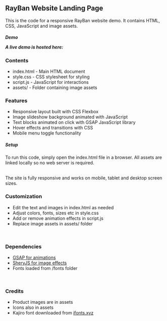 <h2>RayBan Website Landing Page</h2>
<p>This is the code for a responsive RayBan website demo. It contains HTML, CSS, JavaScript and image assets.</p>

<h5>Demo<br/>
<p>A live demo is hosted here: <a href="https://rayban-landing-page.netlify.app/"></a></p></h5>

<h3>Contents</h3>
<ul>
<li>index.html - Main HTML document</li>
<li>style.css - CSS stylesheet for styling</li>
<li>script.js - JavaScript for interactions</li>
<li>assets/ - Folder containing image assets</li>
</ul>

<h3>Features</h3>
<ul>
<li>Responsive layout built with CSS Flexbox</li>
<li>Image slideshow background animated with JavaScript</li>
<li>Text blocks animated on click with GSAP JavaScript library</li>
<li>Hover effects and transitions with CSS</li>
<li>Mobile menu toggle functionality<br/></li>
</ul>

<h5>Setup</h5>
To run this code, simply open the index.html file in a browser. All assets are linked locally so no web server is required.<br/><br/>

The site is fully responsive and works on mobile, tablet and desktop screen sizes.<br/>

<h3>Customization</h3>
<ul>
<li>Edit the text and images in index.html as needed</li>
<li>Adjust colors, fonts, sizes etc in style.css</li>
<li>Add or remove animation effects in script.js</li>
<li>Replace image assets in assets/ folder</li>
</ul><br/>

<h3>Dependencies</h3>
<ul>
<li><a href="https://gsap.com/">GSAP for animations</a></li>
<li><a href="https://www.npmjs.com/package/sheryjs#license">SheryJS for image effects</a></li>
<li>Fonts loaded from /fonts folder</li>
</ul><br/>
  
<h3>Credits</h3>
<ul>
<li>Product images are in assets</li>
<li>Icons also in assets</li>
<li>Kajiro font downloaded from <a href='https://ifonts.xyz/kajiro-font-family.html'>ifonts.xyz</a></li>
</ul>
